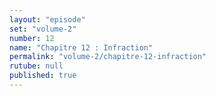 ```yaml
---
layout: "episode"
set: "volume-2"
number: 12
name: "Chapitre 12 : Infraction"
permalink: "volume-2/chapitre-12-infraction"
rutube: null
published: true
---
```

